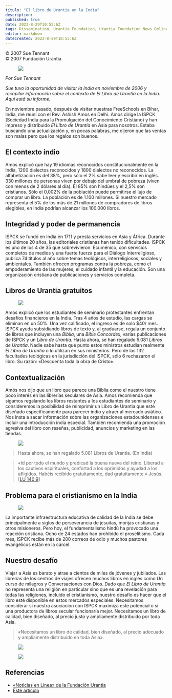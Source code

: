 ```yaml
---
título: "El libro de Urantia en la India"
description: 
published: true
date: 2023-8-29T10:55:6Z
tags: Dissemination, Urantia Foundation, Urantia Foundation News Online, article
editor: markdown
dateCreated: 2023-8-29T10:55:6Z
---
```


<p class="v-card tema v-sheet--gris claro aclarar-3 px-2">© 2007 Sue Tennant<br>© 2007 Fundación Urantia</p>


<figure id="Figure_1" class="image urantiapedia image-style-align-left">
<img src="/image/article/UF_News_Online/2007_05/022.jpg">
</figure>

_Por Sue Tennant_

_Sue tuvo la oportunidad de visitar la India en noviembre de 2006 y recopilar información sobre el contexto de _El Libro de Urantia_ en la India. Aquí está su informe._

En noviembre pasado, después de visitar nuestras FreeSchools en Bihar, India, me reuní con el Rev. Ashish Amos en Delhi. Amos dirige la ISPCK (Sociedad India para la Promulgación del Conocimiento Cristiano) y han impreso y distribuido _El Libro de Urantia_ en Asia para nosotros. Estaba buscando una actualización y, en pocas palabras, me dijeron que las ventas son malas pero que los regalos son buenos.
<br style="clear:both;"/>

## El contexto indio

Amos explicó que hay 19 idiomas reconocidos constitucionalmente en la India, 1200 dialectos reconocidos y 1800 dialectos no reconocidos. La alfabetización es del 38%, pero sólo el 2% sabe leer y escribir en inglés. 330 millones de personas viven por debajo del umbral de pobreza (viven con menos de 2 dólares al día). El 85% son hindúes y el 2,5% son cristianos. Sólo el 0,002% de la población puede permitirse el lujo de comprar un libro. La población es de 1.100 millones. Si nuestro mercado representa el 5\% de los más de 21 millones de compradores de libros elegibles, en India podrían alcanzar los 100.000 libros.

## Integridad y poder de permanencia

ISPCK se fundó en India en 1711 y presta servicios en Asia y África. Durante los últimos 20 años, las editoriales cristianas han tenido dificultades. ISPCK es uno de los 4 de 35 que sobrevivieron. Ecuménico, con servicios completos de medios y una fuerte fuerza para el Diálogo Interreligioso, publica 74 títulos al año sobre temas teológicos, interreligiosos, sociales y ambientales. También ofrecen programas contra la pobreza, como el empoderamiento de las mujeres, el cuidado infantil y la educación. Son una organización cristiana de publicaciones y servicios completa.

## Libros de Urantia gratuitos

<figure id="Figure_3" class="image urantiapedia image-style-align-right">
<img src="/image/article/UF_News_Online/2007_05/035.jpg">
</figure>

Amos explicó que los estudiantes de seminario protestantes enfrentan desafíos financieros en la India. Tras 4 años de estudio, las cargas se eliminan en un 50\%. Una vez calificado, el ingreso es de solo $\$ 40 /$ mes. ISPCK ayuda subsidiando libros de texto y, al graduarse, regala un conjunto de libros que incluyen una _Biblia_, una _Bible Concordex_, varias publicaciones de ISPCK y un _Libro de Urantia_. Hasta ahora, se han regalado 5.081 _Libros de Urantia_. Nadie sabe hasta qué punto estos ministros estudian realmente _El Libro de Urantia_ o lo utilizan en sus ministerios. Pero de las 132 facultades teológicas en la jurisdicción del ISPCK, sólo 6 rechazaron el libro. Su razón: «Descuenta toda la obra de Cristo».
<br style="clear:both;"/>

## Contextualización

Amós nos dijo que un libro que parece una Biblia como el nuestro tiene poco interés en las librerías seculares de Asia. Amos recomienda que sigamos regalando los libros restantes a los estudiantes de seminario y consideremos la posibilidad de reimprimir un Libro de Urantia que esté diseñado específicamente para parecer indio y atraer al mercado asiático. Nos insta a sacar información sobre las organizaciones estadounidenses e incluir una introducción india especial. También recomienda una promoción agresiva del libro con reseñas, publicidad, anuncios y marketing en las tiendas.

<figure id="Figure_4" class="image urantiapedia">
<img src="/image/article/UF_News_Online/2007_05/021.jpg">
</figure>

> Hasta ahora, se han regalado 5.081 Libros de Urantia. (En India)

> «Id por todo el mundo y predicad la buena nueva del reino. Liberad a los cautivos espirituales, confortad a los oprimidos y ayudad a los afligidos. Habéis recibido gratuitamente, dad gratuitamente.» Jesús. <a id="a51_208"></a>[[LU 140:9](/es/The_Urantia_Book/140#p9)]

## Problema para el cristianismo en la India

<figure id="Figure_5" class="image urantiapedia image-style-align-left">
<img src="/image/article/UF_News_Online/2007_05/027.jpg">
</figure>

La importante infraestructura educativa de calidad de la India se debe principalmente a siglos de perseverancia de jesuitas, monjas cristianas y otros misioneros. Pero hoy, el fundamentalismo hindú ha provocado una reacción cristiana. Ocho de 24 estados han prohibido el proselitismo. Cada mes, ISPCK recibe más de 200 correos de odio y muchos pastores evangélicos están en la cárcel.
<br style="clear:both;"/>

## Nuestro desafío

Viajar a Asia es barato y atrae a cientos de miles de jóvenes y jubilados. Las librerías de los centros de viajes ofrecen muchos libros en inglés como Un curso de milagros y Conversaciones con Dios. Dado que _El Libro de Urantia_ no representa una religión en particular sino que es una revelación para todas las religiones, incluido el cristianismo, nuestro desafío es hacer que el libro esté disponible en estos mercados especiales. Necesitamos considerar si nuestra asociación con ISPCK maximiza este potencial o si una productora de libros secular funcionaría mejor. Necesitamos un libro de calidad, bien diseñado, al precio justo y ampliamente distribuido por toda Asia.

> «Necesitamos un libro de calidad, bien diseñado, al precio adecuado y ampliamente distribuido en toda Asia».

<figure id="Figure_6" class="image urantiapedia">
<img src="/image/article/UF_News_Online/2007_05/032.jpg">
</figure>

<figure id="Figure_7" class="image urantiapedia">
<img src="/image/article/UF_News_Online/2007_05/008.jpg">
</figure>


## Referencias

- [«Noticias en Línea» de la Fundación Urantia](https://www.urantia.org/es/fundacion-urantia/archivos-de-boletin)
- [Este artículo](https://www.urantia.org/news/2007-05/urantia-book-in-india)



